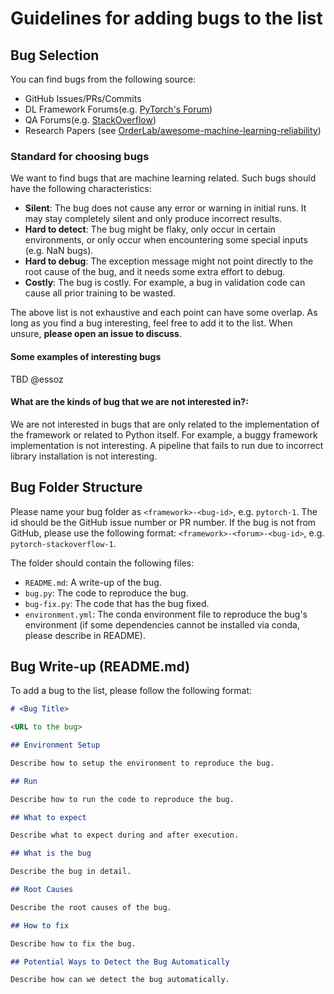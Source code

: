 # Guidelines for adding bugs to the list

## Bug Selection

You can find bugs from the following source:

- GitHub Issues/PRs/Commits
- DL Framework Forums(e.g. [PyTorch's Forum](https://discuss.pytorch.org/))
- QA Forums(e.g. [StackOverflow](https://stackoverflow.com/))
- Research Papers (see [OrderLab/awesome-machine-learning-reliability](https://github.com/OrderLab/awesome-machine-learning-reliability))

### Standard for choosing bugs

We want to find bugs that are machine learning related. Such bugs should have the following characteristics:

- **Silent**: The bug does not cause any error or warning in initial runs. It may stay completely silent and only produce incorrect results.
- **Hard to detect**: The bug might be flaky, only occur in certain environments, or only occur when encountering some special inputs (e.g. NaN bugs).
- **Hard to debug**: The exception message might not point directly to the root cause of the bug, and it needs some extra effort to debug.
- **Costly**: The bug is costly. For example, a bug in validation code can cause all prior training to be wasted.

The above list is not exhaustive and each point can have some overlap. As long as you find a bug interesting, feel free to add it to the list. When unsure, **please open an issue to discuss**.

#### Some examples of interesting bugs 

TBD @essoz

#### What are the kinds of bug that we are not interested in?:

We are not interested in bugs that are only related to the implementation of the framework or related to Python itself. For example, a buggy framework implementation is not interesting. A pipeline that fails to run due to incorrect library installation is not interesting.

## Bug Folder Structure

Please name your bug folder as `<framework>-<bug-id>`, e.g. `pytorch-1`. The id should be the GitHub issue number or PR number. If the bug is not from GitHub, please use the following format: `<framework>-<forum>-<bug-id>`, e.g. `pytorch-stackoverflow-1`.

The folder should contain the following files:

- `README.md`: A write-up of the bug.
- `bug.py`: The code to reproduce the bug.
- `bug-fix.py`: The code that has the bug fixed.
- `environment.yml`: The conda environment file to reproduce the bug's environment (if some dependencies cannot be installed via conda, please describe in README).

## Bug Write-up (README.md)

To add a bug to the list, please follow the following format:
```markdown
# <Bug Title>

<URL to the bug>

## Environment Setup

Describe how to setup the environment to reproduce the bug.

## Run

Describe how to run the code to reproduce the bug.

## What to expect

Describe what to expect during and after execution.

## What is the bug

Describe the bug in detail.

## Root Causes

Describe the root causes of the bug.

## How to fix

Describe how to fix the bug.

## Potential Ways to Detect the Bug Automatically

Describe how can we detect the bug automatically.

```
